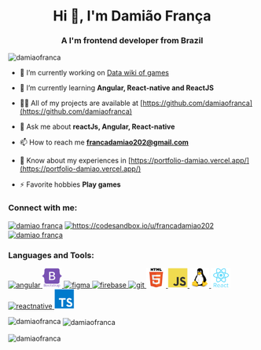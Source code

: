 <h1 align="center">Hi 👋, I'm Damião França</h1>
<h3 align="center">A I'm frontend developer from Brazil</h3>

<p align="left"> <img src="https://komarev.com/ghpvc/?username=damiaofranca&label=Profile%20views&color=0e75b6&style=flat" alt="damiaofranca" /> </p>

- 🔭 I’m currently working on [Data wiki of games](https://github.com/damiaofranca/dataBook)

- 🌱 I’m currently learning **Angular, React-native and ReactJS**

- 👨‍💻 All of my projects are available at [https://github.com/damiaofranca](https://github.com/damiaofranca)

- 💬 Ask me about **reactJs, Angular, React-native**

- 📫 How to reach me **francadamiao202@gmail.com**

- 📄 Know about my experiences in [https://portfolio-damiao.vercel.app/](https://portfolio-damiao.vercel.app/)

- ⚡ Favorite hobbies **Play games**

<h3 align="left">Connect with me:</h3>
<p align="left">
<a href="https://linkedin.com/in/damiao frança" target="blank"><img align="center" src="https://raw.githubusercontent.com/rahuldkjain/github-profile-readme-generator/master/src/images/icons/Social/linked-in-alt.svg" alt="damiao frança" height="30" width="40" /></a>
<a href="https://codesandbox.com/https://codesandbox.io/u/francadamiao202" target="blank"><img align="center" src="https://raw.githubusercontent.com/rahuldkjain/github-profile-readme-generator/master/src/images/icons/Social/codesandbox.svg" alt="https://codesandbox.io/u/francadamiao202" height="30" width="40" /></a>
<a href="https://fb.com/damiao frança" target="blank"><img align="center" src="https://raw.githubusercontent.com/rahuldkjain/github-profile-readme-generator/master/src/images/icons/Social/facebook.svg" alt="damiao frança" height="30" width="40" /></a>
</p>

<h3 align="left">Languages and Tools:</h3>
<p align="left"> <a href="https://angular.io" target="_blank" rel="noreferrer"> <img src="https://angular.io/assets/images/logos/angular/angular.svg" alt="angular" width="40" height="40"/> </a> <a href="https://getbootstrap.com" target="_blank" rel="noreferrer"> <img src="https://raw.githubusercontent.com/devicons/devicon/master/icons/bootstrap/bootstrap-plain-wordmark.svg" alt="bootstrap" width="40" height="40"/> </a> <a href="https://www.figma.com/" target="_blank" rel="noreferrer"> <img src="https://www.vectorlogo.zone/logos/figma/figma-icon.svg" alt="figma" width="40" height="40"/> </a> <a href="https://firebase.google.com/" target="_blank" rel="noreferrer"> <img src="https://www.vectorlogo.zone/logos/firebase/firebase-icon.svg" alt="firebase" width="40" height="40"/> </a> <a href="https://git-scm.com/" target="_blank" rel="noreferrer"> <img src="https://www.vectorlogo.zone/logos/git-scm/git-scm-icon.svg" alt="git" width="40" height="40"/> </a> <a href="https://www.w3.org/html/" target="_blank" rel="noreferrer"> <img src="https://raw.githubusercontent.com/devicons/devicon/master/icons/html5/html5-original-wordmark.svg" alt="html5" width="40" height="40"/> </a> <a href="https://developer.mozilla.org/en-US/docs/Web/JavaScript" target="_blank" rel="noreferrer"> <img src="https://raw.githubusercontent.com/devicons/devicon/master/icons/javascript/javascript-original.svg" alt="javascript" width="40" height="40"/> </a> <a href="https://www.linux.org/" target="_blank" rel="noreferrer"> <img src="https://raw.githubusercontent.com/devicons/devicon/master/icons/linux/linux-original.svg" alt="linux" width="40" height="40"/> </a> <a href="https://reactjs.org/" target="_blank" rel="noreferrer"> <img src="https://raw.githubusercontent.com/devicons/devicon/master/icons/react/react-original-wordmark.svg" alt="react" width="40" height="40"/> </a> <a href="https://reactnative.dev/" target="_blank" rel="noreferrer"> <img src="https://reactnative.dev/img/header_logo.svg" alt="reactnative" width="40" height="40"/> </a> <a href="https://www.typescriptlang.org/" target="_blank" rel="noreferrer"> <img src="https://raw.githubusercontent.com/devicons/devicon/master/icons/typescript/typescript-original.svg" alt="typescript" width="40" height="40"/> </a> </p>

<p><img align="left" src="https://github-readme-stats.vercel.app/api/top-langs?username=damiaofranca&show_icons=true&locale=en&layout=compact" alt="damiaofranca" /></p>

<p>&nbsp;<img align="center" src="https://github-readme-stats.vercel.app/api?username=damiaofranca&show_icons=true&locale=en" alt="damiaofranca" /></p>

<p><img align="center" src="https://github-readme-streak-stats.herokuapp.com/?user=damiaofranca&" alt="damiaofranca" /></p>
